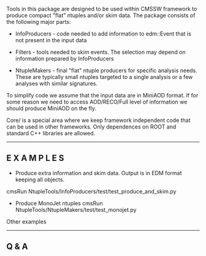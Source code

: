 Tools in this package are designed to be used within CMSSW framework
to produce compact "flat" ntuples and/or skim data. The package
consists of the following major parts:

* InfoProducers - code needed to add information to edm::Event that is
  not present in the input data

* Filters - tools needed to skim events. The selection may depend on
  information prepared by InfoProducers

* NtupleMakers - final "flat" ntuple producers for specific analysis
  needs. These are typically small ntuples targeted to a single
  analysis or a few analyses with similar signatures.

To simplify code we assume that the input data are in MiniAOD
format. If for some reason we need to access AOD/RECO/Full level of
information we should produce MiniAOD on the fly.

Core/ is a special area where we keep framework independent code that
can be used in other frameworks. Only dependences on ROOT and standard
C++ libraries are allowed.

-----------------
 E X A M P L E S
-----------------

- Produce extra information and skim data. Output is in EDM format
  keeping all objects.

cmsRun NtupleTools/InfoProducers/test/test_produce_and_skim.py 

- Produce MonoJet ntuples
cmsRun NtupleTools/NtupleMakers/test/test_monojet.py

Other examples

-------
 Q & A 
-------


